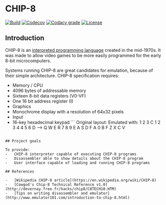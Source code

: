 # CHIP-8

[![Build](https://img.shields.io/appveyor/ci/kurtanr/Chip8.svg)](https://ci.appveyor.com/project/kurtanr/Chip8)
[![Codecov](https://img.shields.io/codecov/c/gh/kurtanr/Chip8)](https://codecov.io/gh/kurtanr/Chip8)
[![Codacy grade](https://img.shields.io/codacy/grade/150a141a27f940a4a3d8429f40d9d101)](https://app.codacy.com/app/kurtanr/Chip8)
[![License](https://img.shields.io/github/license/kurtanr/Chip8.svg)](https://github.com/kurtanr/Chip8/blob/master/LICENSE)

## Introduction

CHIP-8 is an [interpreted programming language](https://en.wikipedia.org/wiki/Interpreted_language) created in the mid-1970s. It was made to allow video games to be more easily programmed for the early 8-bit microcomputers.

Systems running CHIP-8 are great candidates for emulation, because of their simple architecture. CHIP-8 specification requires:
-   Memory / CPU
  -   4096 bytes of addressable memory
  -   Sixteen 8-bit data registers (V0-VF)
  -   One 16 bit address register (I)
-   Graphics
  -   Monochrome display with a resolution of 64x32 pixels
-   Input
  -   16-key hexadecimal keypad
    ```
        Original layout:         Emulated with:
            1 2 3 C                 1 2 3 4
            4 5 6 D        -->      Q W E R
            7 8 9 E                 A S D F
            A 0 B F                 Z X C V
  ```

## Project goals

To provide:
-   CHIP-8 interpreter capable of executing CHIP-8 programs
-   Disassembler able to show details about the CHIP-8 program
-   User interface capable of loading and running CHIP-8 programs

## References

-   [Wikipedia CHIP-8 article](https://en.wikipedia.org/wiki/CHIP-8)
-   [Cowgod's Chip-8 Technical Reference v1.0](http://devernay.free.fr/hacks/chip8/C8TECH10.HTM)
-   [Tips on writing disassembler and emulator](http://www.emulator101.com/introduction-to-chip-8.html)
